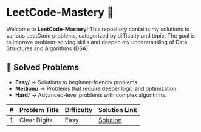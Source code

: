 # LeetCode-Mastery 🚀

Welcome to **LeetCode-Mastery**! This repository contains my solutions to various LeetCode problems, categorized by difficulty and topic. The goal is to improve problem-solving skills and deepen my understanding of Data Structures and Algorithms (DSA).
## 📝 Solved Problems

- **Easy/** → Solutions to beginner-friendly problems.  
- **Medium/** → Problems that require deeper logic and optimization.  
- **Hard/** → Advanced-level problems with complex algorithms.  

| #  | Problem Title                                         | Difficulty | Solution Link |
|----|------------------------------------------------------|------------|--------------|
| 1  |Clear Digits                                            | Easy       | [Solution](https://github.com/Abdoosaeid/Leetcode/blob/master/LeetCode-Mastery/Solutions/3174_Clear_Digits.cpp) |



